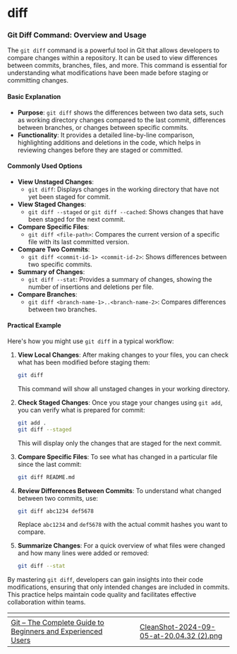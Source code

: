 # diff

### Git Diff Command: Overview and Usage

The `git diff` command is a powerful tool in Git that allows developers to compare changes within a repository. It can be used to view differences between commits, branches, files, and more. This command is essential for understanding what modifications have been made before staging or committing changes.

#### Basic Explanation

* **Purpose**: `git diff` shows the differences between two data sets, such as working directory changes compared to the last commit, differences between branches, or changes between specific commits.
* **Functionality**: It provides a detailed line-by-line comparison, highlighting additions and deletions in the code, which helps in reviewing changes before they are staged or committed.

#### Commonly Used Options

* **View Unstaged Changes**:
  * `git diff`: Displays changes in the working directory that have not yet been staged for commit.
* **View Staged Changes**:
  * `git diff --staged` or `git diff --cached`: Shows changes that have been staged for the next commit.
* **Compare Specific Files**:
  * `git diff <file-path>`: Compares the current version of a specific file with its last committed version.
* **Compare Two Commits**:
  * `git diff <commit-id-1> <commit-id-2>`: Shows differences between two specific commits.
* **Summary of Changes**:
  * `git diff --stat`: Provides a summary of changes, showing the number of insertions and deletions per file.
* **Compare Branches**:
  * `git diff <branch-name-1>..<branch-name-2>`: Compares differences between two branches.

#### Practical Example

Here's how you might use `git diff` in a typical workflow:

1.  **View Local Changes**: After making changes to your files, you can check what has been modified before staging them:

    ```bash
    git diff
    ```

    This command will show all unstaged changes in your working directory.
2.  **Check Staged Changes**: Once you stage your changes using `git add`, you can verify what is prepared for commit:

    ```bash
    git add .
    git diff --staged
    ```

    This will display only the changes that are staged for the next commit.
3.  **Compare Specific Files**: To see what has changed in a particular file since the last commit:

    ```bash
    git diff README.md
    ```
4.  **Review Differences Between Commits**: To understand what changed between two commits, use:

    ```bash
    git diff abc1234 def5678
    ```

    Replace `abc1234` and `def5678` with the actual commit hashes you want to compare.
5.  **Summarize Changes**: For a quick overview of what files were changed and how many lines were added or removed:

    ```bash
    git diff --stat
    ```

By mastering `git diff`, developers can gain insights into their code modifications, ensuring that only intended changes are included in commits. This practice helps maintain code quality and facilitates effective collaboration within teams.

<table data-view="cards"><thead><tr><th></th><th></th><th></th><th data-hidden data-card-cover data-type="files"></th></tr></thead><tbody><tr><td><a href="https://www.udemy.com/course/git-the-complete-guide-to-beginners-and-experienced-users/?referralCode=35B132FCB064AEB4EB91">Git – The Complete Guide to Beginners and Experienced Users</a></td><td></td><td></td><td><a href="../.gitbook/assets/CleanShot-2024-09-05-at-20.04.32 (2).png">CleanShot-2024-09-05-at-20.04.32 (2).png</a></td></tr></tbody></table>

